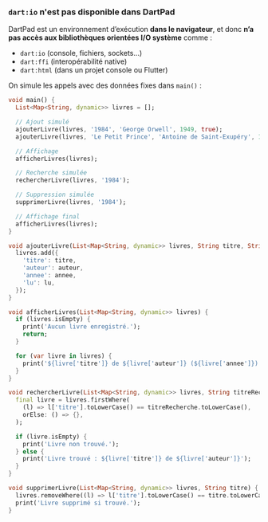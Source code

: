 ### `dart:io` **n'est pas disponible dans DartPad**

DartPad est un environnement d’exécution **dans le navigateur**, et donc **n’a pas accès aux bibliothèques orientées I/O système** comme :

* `dart:io` (console, fichiers, sockets…)
* `dart:ffi` (interopérabilité native)
* `dart:html` (dans un projet console ou Flutter)


On simule les appels avec des données fixes dans `main()` :

```dart
void main() {
  List<Map<String, dynamic>> livres = [];

  // Ajout simulé
  ajouterLivre(livres, '1984', 'George Orwell', 1949, true);
  ajouterLivre(livres, 'Le Petit Prince', 'Antoine de Saint-Exupéry', 1943, false);

  // Affichage
  afficherLivres(livres);

  // Recherche simulée
  rechercherLivre(livres, '1984');

  // Suppression simulée
  supprimerLivre(livres, '1984');

  // Affichage final
  afficherLivres(livres);
}

void ajouterLivre(List<Map<String, dynamic>> livres, String titre, String auteur, int annee, bool lu) {
  livres.add({
    'titre': titre,
    'auteur': auteur,
    'annee': annee,
    'lu': lu,
  });
}

void afficherLivres(List<Map<String, dynamic>> livres) {
  if (livres.isEmpty) {
    print('Aucun livre enregistré.');
    return;
  }

  for (var livre in livres) {
    print('${livre['titre']} de ${livre['auteur']} (${livre['annee']}) - Lu : ${livre['lu'] ? "Oui" : "Non"}');
  }
}

void rechercherLivre(List<Map<String, dynamic>> livres, String titreRecherche) {
  final livre = livres.firstWhere(
    (l) => l['titre'].toLowerCase() == titreRecherche.toLowerCase(),
    orElse: () => {},
  );

  if (livre.isEmpty) {
    print('Livre non trouvé.');
  } else {
    print('Livre trouvé : ${livre['titre']} de ${livre['auteur']}');
  }
}

void supprimerLivre(List<Map<String, dynamic>> livres, String titre) {
  livres.removeWhere((l) => l['titre'].toLowerCase() == titre.toLowerCase());
  print('Livre supprimé si trouvé.');
}
```
